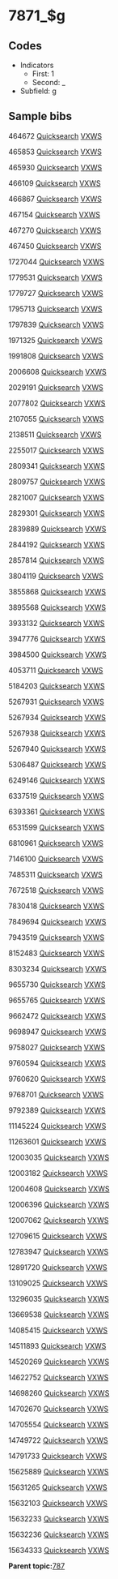 # 7871\_$g

## Codes

-   Indicators
    -   First: 1
    -   Second: \_
-   Subfield: g

## Sample bibs

464672 [Quicksearch](https://search.library.yale.edu/catalog/464672) [VXWS](http://prodorbis.library.yale.edu:7014/vxws/GetHoldingsService?bibId=464672)

465853 [Quicksearch](https://search.library.yale.edu/catalog/465853) [VXWS](http://prodorbis.library.yale.edu:7014/vxws/GetHoldingsService?bibId=465853)

465930 [Quicksearch](https://search.library.yale.edu/catalog/465930) [VXWS](http://prodorbis.library.yale.edu:7014/vxws/GetHoldingsService?bibId=465930)

466109 [Quicksearch](https://search.library.yale.edu/catalog/466109) [VXWS](http://prodorbis.library.yale.edu:7014/vxws/GetHoldingsService?bibId=466109)

466867 [Quicksearch](https://search.library.yale.edu/catalog/466867) [VXWS](http://prodorbis.library.yale.edu:7014/vxws/GetHoldingsService?bibId=466867)

467154 [Quicksearch](https://search.library.yale.edu/catalog/467154) [VXWS](http://prodorbis.library.yale.edu:7014/vxws/GetHoldingsService?bibId=467154)

467270 [Quicksearch](https://search.library.yale.edu/catalog/467270) [VXWS](http://prodorbis.library.yale.edu:7014/vxws/GetHoldingsService?bibId=467270)

467450 [Quicksearch](https://search.library.yale.edu/catalog/467450) [VXWS](http://prodorbis.library.yale.edu:7014/vxws/GetHoldingsService?bibId=467450)

1727044 [Quicksearch](https://search.library.yale.edu/catalog/1727044) [VXWS](http://prodorbis.library.yale.edu:7014/vxws/GetHoldingsService?bibId=1727044)

1779531 [Quicksearch](https://search.library.yale.edu/catalog/1779531) [VXWS](http://prodorbis.library.yale.edu:7014/vxws/GetHoldingsService?bibId=1779531)

1779727 [Quicksearch](https://search.library.yale.edu/catalog/1779727) [VXWS](http://prodorbis.library.yale.edu:7014/vxws/GetHoldingsService?bibId=1779727)

1795713 [Quicksearch](https://search.library.yale.edu/catalog/1795713) [VXWS](http://prodorbis.library.yale.edu:7014/vxws/GetHoldingsService?bibId=1795713)

1797839 [Quicksearch](https://search.library.yale.edu/catalog/1797839) [VXWS](http://prodorbis.library.yale.edu:7014/vxws/GetHoldingsService?bibId=1797839)

1971325 [Quicksearch](https://search.library.yale.edu/catalog/1971325) [VXWS](http://prodorbis.library.yale.edu:7014/vxws/GetHoldingsService?bibId=1971325)

1991808 [Quicksearch](https://search.library.yale.edu/catalog/1991808) [VXWS](http://prodorbis.library.yale.edu:7014/vxws/GetHoldingsService?bibId=1991808)

2006608 [Quicksearch](https://search.library.yale.edu/catalog/2006608) [VXWS](http://prodorbis.library.yale.edu:7014/vxws/GetHoldingsService?bibId=2006608)

2029191 [Quicksearch](https://search.library.yale.edu/catalog/2029191) [VXWS](http://prodorbis.library.yale.edu:7014/vxws/GetHoldingsService?bibId=2029191)

2077802 [Quicksearch](https://search.library.yale.edu/catalog/2077802) [VXWS](http://prodorbis.library.yale.edu:7014/vxws/GetHoldingsService?bibId=2077802)

2107055 [Quicksearch](https://search.library.yale.edu/catalog/2107055) [VXWS](http://prodorbis.library.yale.edu:7014/vxws/GetHoldingsService?bibId=2107055)

2138511 [Quicksearch](https://search.library.yale.edu/catalog/2138511) [VXWS](http://prodorbis.library.yale.edu:7014/vxws/GetHoldingsService?bibId=2138511)

2255017 [Quicksearch](https://search.library.yale.edu/catalog/2255017) [VXWS](http://prodorbis.library.yale.edu:7014/vxws/GetHoldingsService?bibId=2255017)

2809341 [Quicksearch](https://search.library.yale.edu/catalog/2809341) [VXWS](http://prodorbis.library.yale.edu:7014/vxws/GetHoldingsService?bibId=2809341)

2809757 [Quicksearch](https://search.library.yale.edu/catalog/2809757) [VXWS](http://prodorbis.library.yale.edu:7014/vxws/GetHoldingsService?bibId=2809757)

2821007 [Quicksearch](https://search.library.yale.edu/catalog/2821007) [VXWS](http://prodorbis.library.yale.edu:7014/vxws/GetHoldingsService?bibId=2821007)

2829301 [Quicksearch](https://search.library.yale.edu/catalog/2829301) [VXWS](http://prodorbis.library.yale.edu:7014/vxws/GetHoldingsService?bibId=2829301)

2839889 [Quicksearch](https://search.library.yale.edu/catalog/2839889) [VXWS](http://prodorbis.library.yale.edu:7014/vxws/GetHoldingsService?bibId=2839889)

2844192 [Quicksearch](https://search.library.yale.edu/catalog/2844192) [VXWS](http://prodorbis.library.yale.edu:7014/vxws/GetHoldingsService?bibId=2844192)

2857814 [Quicksearch](https://search.library.yale.edu/catalog/2857814) [VXWS](http://prodorbis.library.yale.edu:7014/vxws/GetHoldingsService?bibId=2857814)

3804119 [Quicksearch](https://search.library.yale.edu/catalog/3804119) [VXWS](http://prodorbis.library.yale.edu:7014/vxws/GetHoldingsService?bibId=3804119)

3855868 [Quicksearch](https://search.library.yale.edu/catalog/3855868) [VXWS](http://prodorbis.library.yale.edu:7014/vxws/GetHoldingsService?bibId=3855868)

3895568 [Quicksearch](https://search.library.yale.edu/catalog/3895568) [VXWS](http://prodorbis.library.yale.edu:7014/vxws/GetHoldingsService?bibId=3895568)

3933132 [Quicksearch](https://search.library.yale.edu/catalog/3933132) [VXWS](http://prodorbis.library.yale.edu:7014/vxws/GetHoldingsService?bibId=3933132)

3947776 [Quicksearch](https://search.library.yale.edu/catalog/3947776) [VXWS](http://prodorbis.library.yale.edu:7014/vxws/GetHoldingsService?bibId=3947776)

3984500 [Quicksearch](https://search.library.yale.edu/catalog/3984500) [VXWS](http://prodorbis.library.yale.edu:7014/vxws/GetHoldingsService?bibId=3984500)

4053711 [Quicksearch](https://search.library.yale.edu/catalog/4053711) [VXWS](http://prodorbis.library.yale.edu:7014/vxws/GetHoldingsService?bibId=4053711)

5184203 [Quicksearch](https://search.library.yale.edu/catalog/5184203) [VXWS](http://prodorbis.library.yale.edu:7014/vxws/GetHoldingsService?bibId=5184203)

5267931 [Quicksearch](https://search.library.yale.edu/catalog/5267931) [VXWS](http://prodorbis.library.yale.edu:7014/vxws/GetHoldingsService?bibId=5267931)

5267934 [Quicksearch](https://search.library.yale.edu/catalog/5267934) [VXWS](http://prodorbis.library.yale.edu:7014/vxws/GetHoldingsService?bibId=5267934)

5267938 [Quicksearch](https://search.library.yale.edu/catalog/5267938) [VXWS](http://prodorbis.library.yale.edu:7014/vxws/GetHoldingsService?bibId=5267938)

5267940 [Quicksearch](https://search.library.yale.edu/catalog/5267940) [VXWS](http://prodorbis.library.yale.edu:7014/vxws/GetHoldingsService?bibId=5267940)

5306487 [Quicksearch](https://search.library.yale.edu/catalog/5306487) [VXWS](http://prodorbis.library.yale.edu:7014/vxws/GetHoldingsService?bibId=5306487)

6249146 [Quicksearch](https://search.library.yale.edu/catalog/6249146) [VXWS](http://prodorbis.library.yale.edu:7014/vxws/GetHoldingsService?bibId=6249146)

6337519 [Quicksearch](https://search.library.yale.edu/catalog/6337519) [VXWS](http://prodorbis.library.yale.edu:7014/vxws/GetHoldingsService?bibId=6337519)

6393361 [Quicksearch](https://search.library.yale.edu/catalog/6393361) [VXWS](http://prodorbis.library.yale.edu:7014/vxws/GetHoldingsService?bibId=6393361)

6531599 [Quicksearch](https://search.library.yale.edu/catalog/6531599) [VXWS](http://prodorbis.library.yale.edu:7014/vxws/GetHoldingsService?bibId=6531599)

6810961 [Quicksearch](https://search.library.yale.edu/catalog/6810961) [VXWS](http://prodorbis.library.yale.edu:7014/vxws/GetHoldingsService?bibId=6810961)

7146100 [Quicksearch](https://search.library.yale.edu/catalog/7146100) [VXWS](http://prodorbis.library.yale.edu:7014/vxws/GetHoldingsService?bibId=7146100)

7485311 [Quicksearch](https://search.library.yale.edu/catalog/7485311) [VXWS](http://prodorbis.library.yale.edu:7014/vxws/GetHoldingsService?bibId=7485311)

7672518 [Quicksearch](https://search.library.yale.edu/catalog/7672518) [VXWS](http://prodorbis.library.yale.edu:7014/vxws/GetHoldingsService?bibId=7672518)

7830418 [Quicksearch](https://search.library.yale.edu/catalog/7830418) [VXWS](http://prodorbis.library.yale.edu:7014/vxws/GetHoldingsService?bibId=7830418)

7849694 [Quicksearch](https://search.library.yale.edu/catalog/7849694) [VXWS](http://prodorbis.library.yale.edu:7014/vxws/GetHoldingsService?bibId=7849694)

7943519 [Quicksearch](https://search.library.yale.edu/catalog/7943519) [VXWS](http://prodorbis.library.yale.edu:7014/vxws/GetHoldingsService?bibId=7943519)

8152483 [Quicksearch](https://search.library.yale.edu/catalog/8152483) [VXWS](http://prodorbis.library.yale.edu:7014/vxws/GetHoldingsService?bibId=8152483)

8303234 [Quicksearch](https://search.library.yale.edu/catalog/8303234) [VXWS](http://prodorbis.library.yale.edu:7014/vxws/GetHoldingsService?bibId=8303234)

9655730 [Quicksearch](https://search.library.yale.edu/catalog/9655730) [VXWS](http://prodorbis.library.yale.edu:7014/vxws/GetHoldingsService?bibId=9655730)

9655765 [Quicksearch](https://search.library.yale.edu/catalog/9655765) [VXWS](http://prodorbis.library.yale.edu:7014/vxws/GetHoldingsService?bibId=9655765)

9662472 [Quicksearch](https://search.library.yale.edu/catalog/9662472) [VXWS](http://prodorbis.library.yale.edu:7014/vxws/GetHoldingsService?bibId=9662472)

9698947 [Quicksearch](https://search.library.yale.edu/catalog/9698947) [VXWS](http://prodorbis.library.yale.edu:7014/vxws/GetHoldingsService?bibId=9698947)

9758027 [Quicksearch](https://search.library.yale.edu/catalog/9758027) [VXWS](http://prodorbis.library.yale.edu:7014/vxws/GetHoldingsService?bibId=9758027)

9760594 [Quicksearch](https://search.library.yale.edu/catalog/9760594) [VXWS](http://prodorbis.library.yale.edu:7014/vxws/GetHoldingsService?bibId=9760594)

9760620 [Quicksearch](https://search.library.yale.edu/catalog/9760620) [VXWS](http://prodorbis.library.yale.edu:7014/vxws/GetHoldingsService?bibId=9760620)

9768701 [Quicksearch](https://search.library.yale.edu/catalog/9768701) [VXWS](http://prodorbis.library.yale.edu:7014/vxws/GetHoldingsService?bibId=9768701)

9792389 [Quicksearch](https://search.library.yale.edu/catalog/9792389) [VXWS](http://prodorbis.library.yale.edu:7014/vxws/GetHoldingsService?bibId=9792389)

11145224 [Quicksearch](https://search.library.yale.edu/catalog/11145224) [VXWS](http://prodorbis.library.yale.edu:7014/vxws/GetHoldingsService?bibId=11145224)

11263601 [Quicksearch](https://search.library.yale.edu/catalog/11263601) [VXWS](http://prodorbis.library.yale.edu:7014/vxws/GetHoldingsService?bibId=11263601)

12003035 [Quicksearch](https://search.library.yale.edu/catalog/12003035) [VXWS](http://prodorbis.library.yale.edu:7014/vxws/GetHoldingsService?bibId=12003035)

12003182 [Quicksearch](https://search.library.yale.edu/catalog/12003182) [VXWS](http://prodorbis.library.yale.edu:7014/vxws/GetHoldingsService?bibId=12003182)

12004608 [Quicksearch](https://search.library.yale.edu/catalog/12004608) [VXWS](http://prodorbis.library.yale.edu:7014/vxws/GetHoldingsService?bibId=12004608)

12006396 [Quicksearch](https://search.library.yale.edu/catalog/12006396) [VXWS](http://prodorbis.library.yale.edu:7014/vxws/GetHoldingsService?bibId=12006396)

12007062 [Quicksearch](https://search.library.yale.edu/catalog/12007062) [VXWS](http://prodorbis.library.yale.edu:7014/vxws/GetHoldingsService?bibId=12007062)

12709615 [Quicksearch](https://search.library.yale.edu/catalog/12709615) [VXWS](http://prodorbis.library.yale.edu:7014/vxws/GetHoldingsService?bibId=12709615)

12783947 [Quicksearch](https://search.library.yale.edu/catalog/12783947) [VXWS](http://prodorbis.library.yale.edu:7014/vxws/GetHoldingsService?bibId=12783947)

12891720 [Quicksearch](https://search.library.yale.edu/catalog/12891720) [VXWS](http://prodorbis.library.yale.edu:7014/vxws/GetHoldingsService?bibId=12891720)

13109025 [Quicksearch](https://search.library.yale.edu/catalog/13109025) [VXWS](http://prodorbis.library.yale.edu:7014/vxws/GetHoldingsService?bibId=13109025)

13296035 [Quicksearch](https://search.library.yale.edu/catalog/13296035) [VXWS](http://prodorbis.library.yale.edu:7014/vxws/GetHoldingsService?bibId=13296035)

13669538 [Quicksearch](https://search.library.yale.edu/catalog/13669538) [VXWS](http://prodorbis.library.yale.edu:7014/vxws/GetHoldingsService?bibId=13669538)

14085415 [Quicksearch](https://search.library.yale.edu/catalog/14085415) [VXWS](http://prodorbis.library.yale.edu:7014/vxws/GetHoldingsService?bibId=14085415)

14511893 [Quicksearch](https://search.library.yale.edu/catalog/14511893) [VXWS](http://prodorbis.library.yale.edu:7014/vxws/GetHoldingsService?bibId=14511893)

14520269 [Quicksearch](https://search.library.yale.edu/catalog/14520269) [VXWS](http://prodorbis.library.yale.edu:7014/vxws/GetHoldingsService?bibId=14520269)

14622752 [Quicksearch](https://search.library.yale.edu/catalog/14622752) [VXWS](http://prodorbis.library.yale.edu:7014/vxws/GetHoldingsService?bibId=14622752)

14698260 [Quicksearch](https://search.library.yale.edu/catalog/14698260) [VXWS](http://prodorbis.library.yale.edu:7014/vxws/GetHoldingsService?bibId=14698260)

14702670 [Quicksearch](https://search.library.yale.edu/catalog/14702670) [VXWS](http://prodorbis.library.yale.edu:7014/vxws/GetHoldingsService?bibId=14702670)

14705554 [Quicksearch](https://search.library.yale.edu/catalog/14705554) [VXWS](http://prodorbis.library.yale.edu:7014/vxws/GetHoldingsService?bibId=14705554)

14749722 [Quicksearch](https://search.library.yale.edu/catalog/14749722) [VXWS](http://prodorbis.library.yale.edu:7014/vxws/GetHoldingsService?bibId=14749722)

14791733 [Quicksearch](https://search.library.yale.edu/catalog/14791733) [VXWS](http://prodorbis.library.yale.edu:7014/vxws/GetHoldingsService?bibId=14791733)

15625889 [Quicksearch](https://search.library.yale.edu/catalog/15625889) [VXWS](http://prodorbis.library.yale.edu:7014/vxws/GetHoldingsService?bibId=15625889)

15631265 [Quicksearch](https://search.library.yale.edu/catalog/15631265) [VXWS](http://prodorbis.library.yale.edu:7014/vxws/GetHoldingsService?bibId=15631265)

15632103 [Quicksearch](https://search.library.yale.edu/catalog/15632103) [VXWS](http://prodorbis.library.yale.edu:7014/vxws/GetHoldingsService?bibId=15632103)

15632233 [Quicksearch](https://search.library.yale.edu/catalog/15632233) [VXWS](http://prodorbis.library.yale.edu:7014/vxws/GetHoldingsService?bibId=15632233)

15632236 [Quicksearch](https://search.library.yale.edu/catalog/15632236) [VXWS](http://prodorbis.library.yale.edu:7014/vxws/GetHoldingsService?bibId=15632236)

15634333 [Quicksearch](https://search.library.yale.edu/catalog/15634333) [VXWS](http://prodorbis.library.yale.edu:7014/vxws/GetHoldingsService?bibId=15634333)

**Parent topic:**[787](../../tags/787/787.md)

